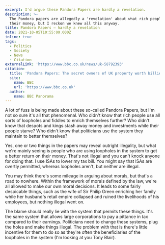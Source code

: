 ```yaml
---
excerpt: I'd argue these Pandora Papers are hardly a revelation.
description: >-
  The Pandora papers are allegedly a 'revelation' about what rich people do with
  their money, but I reckon we knew all this anyway.
title: Pandora Papers — hardly a revelation
date: 2021-10-05T10:55:00.000Z
inline: true
tags:
  - Politics
  - Society
  - News
  - Citation
externalLink: 'https://www.bbc.co.uk/news/uk-58792393'
citation:
  title: 'Pandora Papers: The secret owners of UK property worth billions'
  site:
    name: BBC
    url: 'https://www.bbc.co.uk'
  author:
    name: BBC Panorama
---
```

A lot of fuss is being made about these so-called Pandora Papers, but I'm not so sure it's all that phenomenal. Who didn't know that rich people use all sorts of loopholes and fiddles to enrich themselves further? Who didn't know that despots and kings stash away money and investments while their people starve? Who didn't know that politicians use the system they maintain to better themselves?

Yes, one or two things in the papers may reveal outright illegality, but what we're mainly seeing is people who are using loopholes in the system to get a better return on their money. That's not illegal and you can't knock anyone for doing that. I use ISAs to lower my tax bill. You might say that ISAs are overtly permitted, whereas loopholes aren't, but neither are illegal.

You may think there's some mileage in arguing about morals, but that's a road to nowhere. Within the framework of morals defined by the law, we're all allowed to make our own moral decisions. It leads to some fairly despicable things, such as the wife of Sir Philip Green enriching her family while her husband's retail empire collapsed and ruined the livelihoods of his employees, but nothing illegal went on.

The blame should really lie with the system that permits these things. It's the same system that allows large corporations to pay a pittance in tax compared to their earnings. Politicians need to change these systems, plug the holes and make things illegal. The problem with that is there's little incentive for them to do so as they're often the beneficiaries of the loopholes in the system (I'm looking at you Tony Blair).



